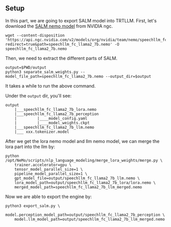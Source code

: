 ## Setup
In this part, we are going to export SALM model into TRTLLM.
First, let's download the [SALM nemo model](https://catalog.ngc.nvidia.com/orgs/nvidia/teams/nemo/models/speechllm_fc_llama2_7b/) from NVIDIA ngc.

```
wget --content-disposition 'https://api.ngc.nvidia.com/v2/models/org/nvidia/team/nemo/speechllm_fc_llama2_7b/1.23.1/files?redirect=true&path=speechllm_fc_llama2_7b.nemo' -O speechllm_fc_llama2_7b.nemo
```

Then, we need to extract the different parts of SALM.
```
output=$PWD/output
python3 separate_salm_weights.py --model_file_path=speechllm_fc_llama2_7b.nemo --output_dir=$output
```
It takes a while to run the above command.

Under the `output` dir, you'll see:
```
output
    |___speechllm_fc_llama2_7b_lora.nemo
    |___speechllm_fc_llama2_7b_perception
    |         |____model_config.yaml
    |         |____model_weights.ckpt
    |___speechllm_fc_llama2_7b_llm.nemo
    |___ xxx.tokenizer.model
```

After we get the lora nemo model and llm nemo model, we can merge the lora part into the llm by:
```
python /opt/NeMo/scripts/nlp_language_modeling/merge_lora_weights/merge.py \
    trainer.accelerator=gpu \
    tensor_model_parallel_size=1 \
    pipeline_model_parallel_size=1 \
    gpt_model_file=output/speechllm_fc_llama2_7b_llm.nemo \
    lora_model_path=output/speechllm_fc_llama2_7b_lora/lora.nemo \
    merged_model_path=speechllm_fc_llama2_7b_llm_merged.nemo
```

Now we are able to export the engine by:
```
python3 export_salm.py \
    model.perception_model_path=output/speechllm_fc_llama2_7b_perception \
    model.llm_model_path=output/speechllm_fc_llama2_7b_llm_merged.nemo
```